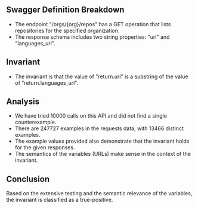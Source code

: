 ## Swagger Definition Breakdown
- The endpoint "/orgs/{org}/repos" has a GET operation that lists repositories for the specified organization.
- The response schema includes two string properties: "url" and "languages_url".

## Invariant
- The invariant is that the value of "return.url" is a substring of the value of "return.languages_url".

## Analysis
- We have tried 10000 calls on this API and did not find a single counterexample.
- There are 247727 examples in the requests data, with 13466 distinct examples.
- The example values provided also demonstrate that the invariant holds for the given responses.
- The semantics of the variables (URLs) make sense in the context of the invariant.

## Conclusion
Based on the extensive testing and the semantic relevance of the variables, the invariant is classified as a true-positive.
